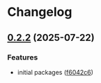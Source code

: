# Changelog

## [0.2.2](https://github.com/space-rock/json/compare/jsonrpc-types-v0.2.1...jsonrpc-types-v0.2.2) (2025-07-22)

### Features

- initial packages ([f6042c6](https://github.com/space-rock/json/commit/f6042c63671a085531c3d51ea4b6a08270d46f3f))
